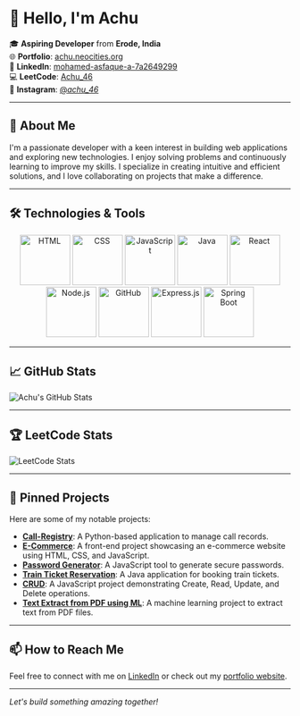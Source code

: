 # 👋 Hello, I'm Achu

🎓 **Aspiring Developer** from **Erode, India**  
🌐 **Portfolio**: [achu.neocities.org](https://achu.neocities.org/Portfolio/Mohamed_Asfaque.A/PORTFOLIO/)  
💼 **LinkedIn**: [mohamed-asfaque-a-7a2649299](https://www.linkedin.com/in/mohamed-asfaque-a-7a2649299/)  
💻 **LeetCode**: [Achu_46](https://leetcode.com/u/Achu_46/)  
📸 **Instagram**: [@_achu_46_](https://www.instagram.com/_achu_46_/)

---

## 🚀 About Me

I'm a passionate developer with a keen interest in building web applications and exploring new technologies. I enjoy solving problems and continuously learning to improve my skills. I specialize in creating intuitive and efficient solutions, and I love collaborating on projects that make a difference.

---

## 🛠️ Technologies & Tools

<p align="center">
   <img src="https://skillicons.dev/icons?i=html" alt="HTML" width="90" />
  <img src="https://skillicons.dev/icons?i=css" alt="CSS" width="90" />
    <img src="https://skillicons.dev/icons?i=javascript" alt="JavaScript" width="90" />
    <img src="https://skillicons.dev/icons?i=java" alt="Java" width="90" />
    <img src="https://skillicons.dev/icons?i=react" alt="React" width="90" />
    <img src="https://skillicons.dev/icons?i=nodejs" alt="Node.js" width="90" />
    <img src="https://skillicons.dev/icons?i=github" alt="GitHub" width="90" />
    <img src="https://skillicons.dev/icons?i=express" alt="Express.js" width="90" />
    <img src="https://skillicons.dev/icons?i=spring" alt="Spring Boot" width="90" />
</p>


---

## 📈 GitHub Stats

![Achu's GitHub Stats](https://github-readme-stats.vercel.app/api?username=Achu46&show_icons=true&theme=radical)

---

## 🏆 LeetCode Stats

![LeetCode Stats](https://leetcard.jacoblin.cool/Achu_46?theme=dark&font=Baloo&ext=contest)

---

## 📌 Pinned Projects

Here are some of my notable projects:

- [**Call-Registry**](https://github.com/Achu46/Call-Registry): A Python-based application to manage call records.
- [**E-Commerce**](https://github.com/Achu46/E-Commerce): A front-end project showcasing an e-commerce website using HTML, CSS, and JavaScript.
- [**Password Generator**](https://github.com/Achu46/Password_Generator): A JavaScript tool to generate secure passwords.
- [**Train Ticket Reservation**](https://github.com/Achu46/Train_Ticket_Reservation): A Java application for booking train tickets.
- [**CRUD**](https://github.com/Achu46/CRUD): A JavaScript project demonstrating Create, Read, Update, and Delete operations.
- [**Text Extract from PDF using ML**](https://github.com/Achu46/Text-extract-from-PDF-using-ML): A machine learning project to extract text from PDF files.

---

## 📫 How to Reach Me

Feel free to connect with me on [LinkedIn](https://www.linkedin.com/in/mohamed-asfaque-a-7a2649299/) or check out my [portfolio website](https://achu.neocities.org/Portfolio/Mohamed_Asfaque.A/PORTFOLIO/).

---

*Let's build something amazing together!*
